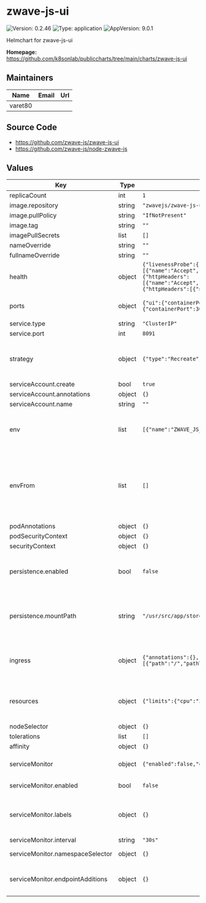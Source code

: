 # zwave-js-ui

![Version: 0.2.46](https://img.shields.io/badge/Version-0.2.46-informational?style=flat-square) ![Type: application](https://img.shields.io/badge/Type-application-informational?style=flat-square) ![AppVersion: 9.0.1](https://img.shields.io/badge/AppVersion-9.0.1-informational?style=flat-square)

Helmchart for zwave-js-ui

**Homepage:** <https://github.com/k8sonlab/publiccharts/tree/main/charts/zwave-js-ui>

## Maintainers

| Name | Email | Url |
| ---- | ------ | --- |
| varet80 |  |  |

## Source Code

* <https://github.com/zwave-js/zwave-js-ui>
* <https://github.com/zwave-js/node-zwave-js>

## Values

| Key | Type | Default | Description |
|-----|------|---------|-------------|
| replicaCount | int | `1` |  |
| image.repository | string | `"zwavejs/zwave-js-ui"` |  |
| image.pullPolicy | string | `"IfNotPresent"` |  |
| image.tag | string | `""` |  |
| imagePullSecrets | list | `[]` |  |
| nameOverride | string | `""` |  |
| fullnameOverride | string | `""` |  |
| health | object | `{"livenessProbe":{"httpHeaders":[{"name":"Accept","value":"text/plain"}],"initialDelaySeconds":15,"path":"/health","periodSeconds":30},"readinessProbe":{"httpHeaders":[{"name":"Accept","value":"text/plain"}],"initialDelaySeconds":5,"path":"/health","periodSeconds":30},"startupProbe":{"httpHeaders":[{"name":"Accept","value":"text/plain"}],"initialDelaySeconds":5,"path":"/health","periodSeconds":30}}` | configure Probes |
| ports | object | `{"ui":{"containerPort":8091,"name":"http-ui","protocol":"TCP","servicePort":80},"websocket":{"containerPort":3000,"name":"http-websocket","protocol":"TCP","servicePort":3000}}` | ui and websocet ports |
| service.type | string | `"ClusterIP"` |  |
| service.port | int | `8091` |  |
| strategy | object | `{"type":"Recreate"}` | Setting default strategy, to avoid running 2 containers with one stick |
| serviceAccount.create | bool | `true` |  |
| serviceAccount.annotations | object | `{}` |  |
| serviceAccount.name | string | `""` |  |
| env | list | `[{"name":"ZWAVE_JS_EXTERNAL_CONFIG","value":"/usr/src/app/store/.config-db"}]` | add your env variables here, following standard syntax |
| envFrom | list | `[]` | you can add secrets and configmaps. this way you support external secrets for secure variables |
| podAnnotations | object | `{}` |  |
| podSecurityContext | object | `{}` |  |
| securityContext | object | `{}` |  |
| persistence.enabled | bool | `false` | enable persistent volume, otherwise use empty dir |
| persistence.mountPath | string | `"/usr/src/app/store"` | change the path of store. Just in case you use different env variable. |
| ingress | object | `{"annotations":{},"className":"","enabled":false,"hosts":[{"host":"chart-example.local","paths":[{"path":"/","pathType":"ImplementationSpecific"}]}],"tls":[]}` | Support custom usb device usbDevice: /dev/ttyUSB0 |
| resources | object | `{"limits":{"cpu":"300m","memory":"256Mi"},"requests":{"cpu":"200m","memory":"192Mi"}}` | Initial resources, based on a 40node network |
| nodeSelector | object | `{}` |  |
| tolerations | list | `[]` |  |
| affinity | object | `{}` |  |
| serviceMonitor | object | `{"enabled":false,"endpointAdditions":{},"interval":"30s","labels":{},"namespaceSelector":{}}` | Support Prometheus ServiceMonitor |
| serviceMonitor.enabled | bool | `false` | enable Service Monitor |
| serviceMonitor.labels | object | `{}` | add Custom labels, for prometheus Service Monitor |
| serviceMonitor.interval | string | `"30s"` | interval |
| serviceMonitor.namespaceSelector | object | `{}` | namespace selector |
| serviceMonitor.endpointAdditions | object | `{}` | endpoint additions - add endpoint modifications |

